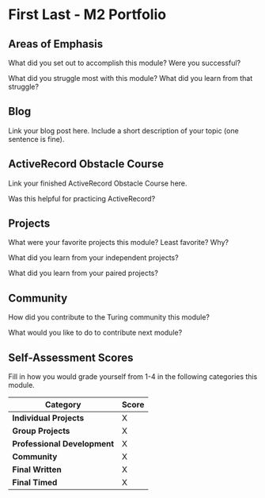 # First Last - M2 Portfolio

## Areas of Emphasis

What did you set out to accomplish this module? Were you successful?

What did you struggle most with this module? What did you learn from that struggle?

## Blog

Link your blog post here. Include a short description of your topic (one sentence is fine).

## ActiveRecord Obstacle Course

Link your finished ActiveRecord Obstacle Course here.

Was this helpful for practicing ActiveRecord?

## Projects

What were your favorite projects this module? Least favorite? Why?

What did you learn from your independent projects?

What did you learn from your paired projects?

## Community

How did you contribute to the Turing community this module?

What would you like to do to contribute next module?

## Self-Assessment Scores

Fill in how you would grade yourself from 1-4 in the following categories this module.

| Category                     | Score |
| -----------------------------| ----- |
| **Individual Projects**      |   X   |
| **Group Projects**           |   X   |
| **Professional Development** |   X   |
| **Community**                |   X   |
| **Final Written**            |   X   |
| **Final Timed**              |   X   |
